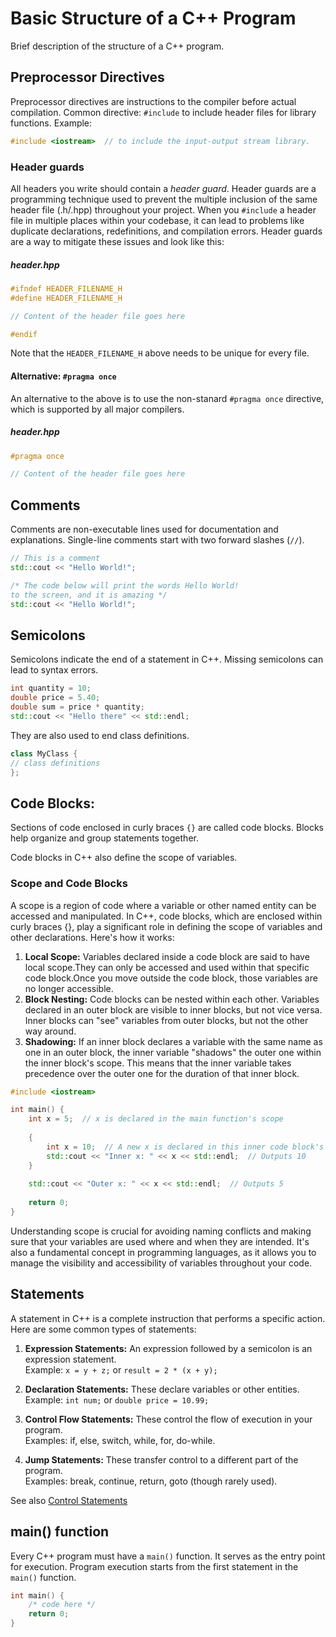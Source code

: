 # Basic Structure of a C++ Program

Brief description of the structure of a C++ program.

## Preprocessor Directives

Preprocessor directives are instructions to the compiler before actual compilation.
Common directive: `#include` to include header files for library functions.
Example: 
```cpp
#include <iostream>  // to include the input-output stream library.
```

### Header guards

All headers you write should contain a _header guard_.
Header guards are a programming technique used to prevent the multiple inclusion of the same header file (.h/.hpp) throughout your project.
When you `#include` a header file in multiple places within your codebase, it can lead to problems like duplicate declarations, redefinitions, and compilation errors. 
Header guards are a way to mitigate these issues and look like this:

##### header.hpp
```cpp
#ifndef HEADER_FILENAME_H
#define HEADER_FILENAME_H

// Content of the header file goes here

#endif
```

 Note that the `HEADER_FILENAME_H` above needs to be unique for every file.

#### Alternative: `#pragma once`
 An alternative to the above is to use the non-stanard `#pragma once` directive, which is supported by all major compilers.

##### header.hpp
 ```cpp
#pragma once

// Content of the header file goes here
```

## Comments

Comments are non-executable lines used for documentation and explanations.
Single-line comments start with two forward slashes (`//`).

```cpp
// This is a comment
std::cout << "Hello World!";
```

```cpp
/* The code below will print the words Hello World!
to the screen, and it is amazing */
std::cout << "Hello World!";
```


## Semicolons

Semicolons indicate the end of a statement in C++.
Missing semicolons can lead to syntax errors.
```cpp
int quantity = 10;
double price = 5.40;
double sum = price * quantity;
std::cout << "Hello there" << std::endl;
```

They are also used to end class definitions.

```cpp
class MyClass {
// class definitions
};
```


## Code Blocks:

Sections of code enclosed in curly braces `{}` are called code blocks.
Blocks help organize and group statements together.

Code blocks in C++ also define the scope of variables.

### Scope and Code Blocks

A scope is a region of code where a variable or other named entity can be accessed and manipulated.
In C++, code blocks, which are enclosed within curly braces {}, play a significant role in defining the 
scope of variables and other declarations. Here's how it works:

1. __Local Scope:__ Variables declared inside a code block are said to have local scope.They can only be accessed and used within that specific code block.Once you move outside the code block, those variables are no longer accessible.
3. __Block Nesting:__ Code blocks can be nested within each other. Variables declared in an outer block are visible to inner blocks, but not vice versa. Inner blocks can "see" variables from outer blocks, but not the other way around.
4. __Shadowing:__ If an inner block declares a variable with the same name as one in an outer block, the inner variable "shadows" the outer one within the inner block's scope. This means that the inner variable takes precedence over the outer one for the duration of that inner block.

```cpp
#include <iostream>

int main() {
    int x = 5;  // x is declared in the main function's scope
    
    {
        int x = 10;  // A new x is declared in this inner code block's scope, which shadows the outer variable x.
        std::cout << "Inner x: " << x << std::endl;  // Outputs 10
    }
    
    std::cout << "Outer x: " << x << std::endl;  // Outputs 5
    
    return 0;
}
```

Understanding scope is crucial for avoiding naming conflicts and making sure that your variables are used where and when they are intended.
It's also a fundamental concept in programming languages, as it allows you to manage the visibility and accessibility of variables throughout your code.

## Statements

A statement in C++ is a complete instruction that performs a specific action.
Here are some common types of statements:

1. __Expression Statements:__
   An expression followed by a semicolon is an expression statement. <br>
   Example: `x = y + z;` or `result = 2 * (x + y);`


2. __Declaration Statements:__
   These declare variables or other entities. <br>
   Example: `int num;` or `double price = 10.99;`

4. __Control Flow Statements:__
   These control the flow of execution in your program. <br>
   Examples: if, else, switch, while, for, do-while. <br>

5. __Jump Statements:__
   These transfer control to a different part of the program. <br>
   Examples: break, continue, return, goto (though rarely used).

See also [Control Statements](control_statements.md)


## main() function

Every C++ program must have a `main()` function. It serves as the entry point for execution.
Program execution starts from the first statement in the `main()` function.
```cpp
int main() { 
    /* code here */ 
    return 0;
}
```
